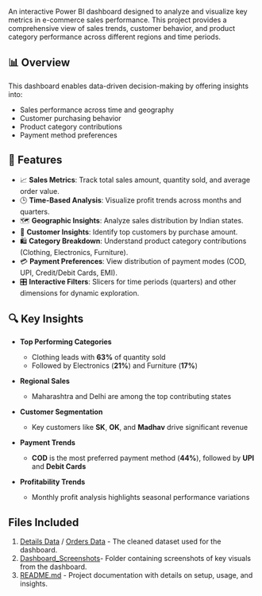 An interactive Power BI dashboard designed to analyze and visualize key metrics in e-commerce sales performance. This project provides a comprehensive view of sales trends, customer behavior, and product category performance across different regions and time periods.

## 📊 Overview

This dashboard enables data-driven decision-making by offering insights into:

- Sales performance across time and geography
- Customer purchasing behavior
- Product category contributions
- Payment method preferences

## 🚀 Features

- 📈 **Sales Metrics**: Track total sales amount, quantity sold, and average order value.
- 🕒 **Time-Based Analysis**: Visualize profit trends across months and quarters.
- 🗺️ **Geographic Insights**: Analyze sales distribution by Indian states.
- 👥 **Customer Insights**: Identify top customers by purchase amount.
- 🛍️ **Category Breakdown**: Understand product category contributions (Clothing, Electronics, Furniture).
- 💳 **Payment Preferences**: View distribution of payment modes (COD, UPI, Credit/Debit Cards, EMI).
- 🎛️ **Interactive Filters**: Slicers for time periods (quarters) and other dimensions for dynamic exploration.

## 🔍 Key Insights

- **Top Performing Categories**  
  - Clothing leads with **63%** of quantity sold  
  - Followed by Electronics (**21%**) and Furniture (**17%**)

- **Regional Sales**  
  - Maharashtra and Delhi are among the top contributing states

- **Customer Segmentation**  
  - Key customers like **SK**, **OK**, and **Madhav** drive significant revenue

- **Payment Trends**  
  - **COD** is the most preferred payment method (**44%**), followed by **UPI** and **Debit Cards**

- **Profitability Trends**  
  - Monthly profit analysis highlights seasonal performance variations

## Files Included
1. [Details Data](Details.csv) / [Orders Data](Orders.csv) - The cleaned dataset used for the dashboard.
2. [Dashboard_Screenshots](https://github.com/SaiKrishnaKolusu/PowerBI-Ecommerce-Sales-Dashboard/blob/9661af6a1af4f9d4a39d32303db2775cd4156d6a/Ecommerce%20Sales%20Dashboard.pdf)- Folder containing screenshots of key visuals from the dashboard.
3. [README.md](README.md) - Project documentation with details on setup, usage, and insights.
